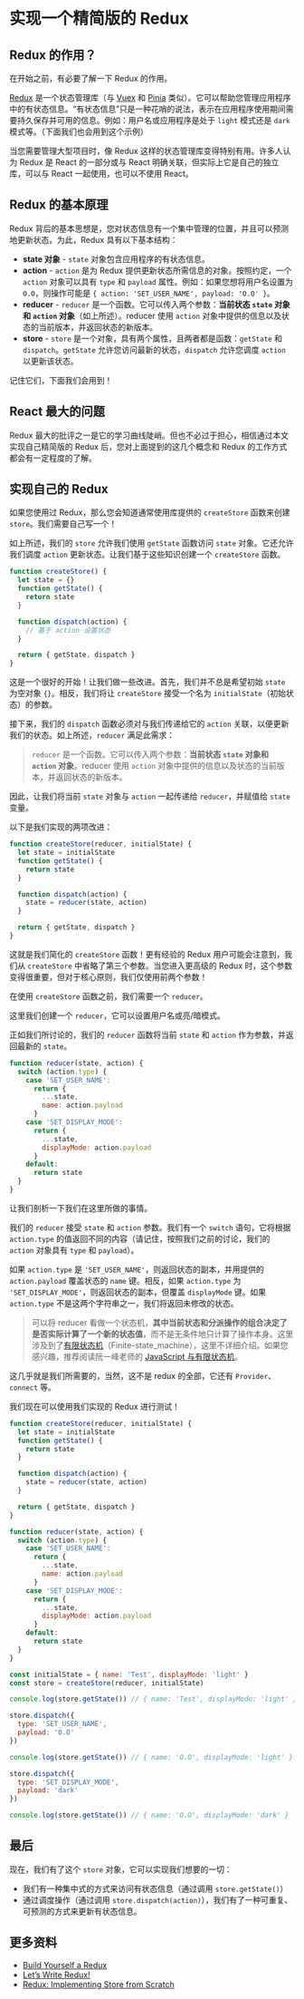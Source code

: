 # 实现一个精简版的 Redux

## Redux 的作用？

在开始之前，有必要了解一下 Redux 的作用。

[Redux](https://redux.js.org/) 是一个状态管理库（与 [Vuex](https://vuex.vuejs.org/index.html) 和 [Pinia](https://pinia.vuejs.org/) 类似）。它可以帮助您管理应用程序中的有状态信息。“有状态信息”只是一种花哨的说法，表示在应用程序使用期间需要持久保存并可用的信息。例如：用户名或应用程序是处于 `light` 模式还是 `dark` 模式等。（下面我们也会用到这个示例）

当您需要管理大型项目时，像 Redux 这样的状态管理库变得特别有用。许多人认为 Redux 是 React 的一部分或与 React 明确关联，但实际上它是自己的独立库，可以与 React 一起使用，也可以不使用 React。

## Redux 的基本原理

Redux 背后的基本思想是，您对状态信息有一个集中管理的位置，并且可以预测地更新状态。为此，Redux 具有以下基本结构：

- **state 对象** - `state` 对象包含应用程序的有状态信息。
- **action** - `action` 是为 Redux 提供更新状态所需信息的对象。按照约定，一个 `action` 对象可以具有 `type` 和 `payload` 属性。例如：如果您想将用户名设置为 `O.O`，则操作可能是 `{ action: 'SET_USER_NAME', payload: 'O.O' }`。
- **reducer** - `reducer` 是一个函数。它可以传入两个参数：**当前状态 `state` 对象和 `action` 对象**（如上所述）。reducer 使用 `action` 对象中提供的信息以及状态的当前版本，并返回状态的新版本。
- **store** - `store` 是一个对象，具有两个属性，且两者都是函数：`getState` 和 `dispatch`。`getState` 允许您访问最新的状态，`dispatch` 允许您调度 `action` 以更新该状态。

记住它们，下面我们会用到！

## React 最大的问题

Redux 最大的批评之一是它的学习曲线陡峭。但也不必过于担心，相信通过本文实现自己精简版的 Redux 后，您对上面提到的这几个概念和 Redux 的工作方式都会有一定程度的了解。

## 实现自己的 Redux

如果您使用过 Redux，那么您会知道通常使用库提供的 `createStore` 函数来创建 `store`。我们需要自己写一个！

如上所述，我们的 `store` 允许我们使用 `getState` 函数访问 `state` 对象。它还允许我们调度 `action` 更新状态。让我们基于这些知识创建一个 `createStore` 函数。

```js
function createStore() {
  let state = {}
  function getState() {
    return state
  }

  function dispatch(action) {
    // 基于 action 设置状态
  }

  return { getState, dispatch }
}
```

这是一个很好的开始！让我们做一些改进。首先，我们并不总是希望初始 `state` 为空对象 `{}`。相反，我们将让 `createStore` 接受一个名为 `initialState`（初始状态）的参数。

接下来，我们的 `dispatch` 函数必须对与我们传递给它的 `action` 关联，以便更新我们的状态。如上所述，`reducer` 满足此需求：

> `reducer` 是一个函数。它可以传入两个参数：**当前状态 `state` 对象和 `action` 对象**。reducer 使用 `action` 对象中提供的信息以及状态的当前版本，并返回状态的新版本。

因此，让我们将当前 `state` 对象与 `action` 一起传递给 `reducer`，并赋值给 `state` 变量。

以下是我们实现的两项改进：

```js
function createStore(reducer, initialState) {
  let state = initialState
  function getState() {
    return state
  }

  function dispatch(action) {
    state = reducer(state, action)
  }

  return { getState, dispatch }
}
```

这就是我们简化的 `createStore` 函数！更有经验的 Redux 用户可能会注意到，我们从 `createStore` 中省略了第三个参数。当您进入更高级的 Redux 时，这个参数变得很重要，但对于核心原则，我们仅使用前两个参数！

在使用 `createStore` 函数之前，我们需要一个 `reducer`。

这里我们创建一个 `reducer`，它可以设置用户名或亮/暗模式。

正如我们所讨论的，我们的 `reducer` 函数将当前 `state` 和 `action` 作为参数，并返回最新的 `state`。

```js
function reducer(state, action) {
  switch (action.type) {
    case 'SET_USER_NAME':
      return {
        ...state,
        name: action.payload
      }
    case 'SET_DISPLAY_MODE':
      return {
        ...state,
        displayMode: action.payload
      }
    default:
      return state
  }
}
```

让我们剖析一下我们在这里所做的事情。

我们的 `reducer` 接受 `state` 和 `action` 参数。我们有一个 `switch` 语句，它将根据 `action.type` 的值返回不同的内容（请记住，按照我们之前的讨论，我们的 `action` 对象具有 `type` 和 `payload`）。

如果 `action.type` 是 `'SET_USER_NAME'`，则返回状态的副本，并用提供的 `action.payload` 覆盖状态的 `name` 键。相反，如果 `action.type` 为 `'SET_DISPLAY_MODE'`，则返回状态的副本，但覆盖 `displayMode` 键。如果 `action.type` 不是这两个字符串之一，我们将返回未修改的状态。

> 可以将 reducer 看做一个状态机，**其中当前状态和分派操作的组合决定了是否实际计算了一个新的状态值**，而不是无条件地只计算了操作本身。这里涉及到了[有限状态机](https://en.wikipedia.org/wiki/Finite-state_machine)（Finite-state_machine），这里不详细介绍。如果您感兴趣，推荐阅读阮一峰老师的 [JavaScript 与有限状态机](https://www.ruanyifeng.com/blog/2013/09/finite-state_machine_for_javascript.html)。

这几乎就是我们所需要的，当然，这不是 redux 的全部，它还有 `Provider`、`connect` 等。

我们现在可以使用我们实现的 Redux 进行测试！

```js
function createStore(reducer, initialState) {
  let state = initialState
  function getState() {
    return state
  }

  function dispatch(action) {
    state = reducer(state, action)
  }

  return { getState, dispatch }
}

function reducer(state, action) {
  switch (action.type) {
    case 'SET_USER_NAME':
      return {
        ...state,
        name: action.payload
      }
    case 'SET_DISPLAY_MODE':
      return {
        ...state,
        displayMode: action.payload
      }
    default:
      return state
  }
}

const initialState = { name: 'Test', displayMode: 'light' }
const store = createStore(reducer, initialState)

console.log(store.getState()) // { name: 'Test', displayMode: 'light' }

store.dispatch({
  type: 'SET_USER_NAME',
  payload: 'O.O'
})

console.log(store.getState()) // { name: 'O.O', displayMode: 'light' }

store.dispatch({
  type: 'SET_DISPLAY_MODE',
  payload: 'dark'
})

console.log(store.getState()) // { name: 'O.O', displayMode: 'dark' }
```

## 最后

现在，我们有了这个 `store` 对象，它可以实现我们想要的一切：

- 我们有一种集中式的方式来访问有状态信息（通过调用 `store.getState()`）
- 通过调度操作（通过调用 `store.dispatch(action)`），我们有了一种可重复、可预测的方式来更新有状态信息。

## 更多资料

- [Build Yourself a Redux](https://zapier.com/engineering/how-to-build-redux/)
- [Let’s Write Redux!](https://www.jamasoftware.com/blog/lets-write-redux/)
- [Redux: Implementing Store from Scratch](https://egghead.io/lessons/react-redux-implementing-store-from-scratch)
